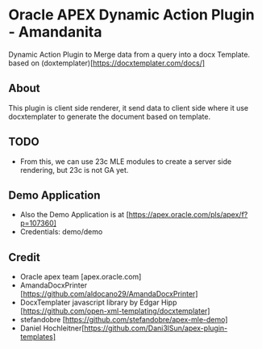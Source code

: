# Oracle APEX Dynamic Action Plugin - Amandanita
Dynamic Action Plugin to Merge data from a query into a docx Template. based on (doxtemplater)[https://docxtemplater.com/docs/]

## About

This plugin is client side renderer, it send data to client side where it use docxtemplater to generate the document based on template.

## TODO

- From this, we can use 23c MLE modules to create a server side rendering, but 23c is not GA yet.

## Demo Application

- Also the Demo Application is at [https://apex.oracle.com/pls/apex/f?p=107360]
- Credentials: demo/demo

## Credit

- Oracle apex team [apex.oracle.com]
- AmandaDocxPrinter [https://github.com/aldocano29/AmandaDocxPrinter]
- DocxTemplater javascript library by Edgar Hipp [https://github.com/open-xml-templating/docxtemplater]
- stefandobre [https://github.com/stefandobre/apex-mle-demo]
- Daniel Hochleitner[https://github.com/Dani3lSun/apex-plugin-templates]
